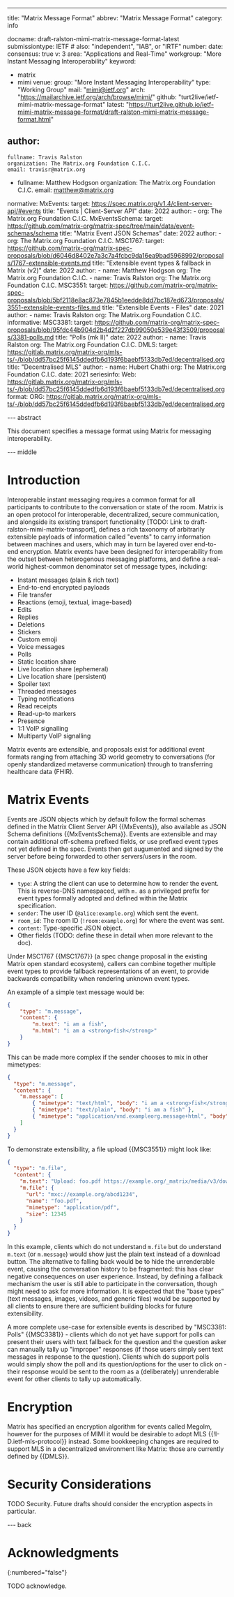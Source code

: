 ---
title: "Matrix Message Format"
abbrev: "Matrix Message Format"
category: info

docname: draft-ralston-mimi-matrix-message-format-latest
submissiontype: IETF  # also: "independent", "IAB", or "IRTF"
number:
date:
consensus: true
v: 3
area: "Applications and Real-Time"
workgroup: "More Instant Messaging Interoperability"
keyword:
 - matrix
 - mimi
venue:
  group: "More Instant Messaging Interoperability"
  type: "Working Group"
  mail: "mimi@ietf.org"
  arch: "https://mailarchive.ietf.org/arch/browse/mimi/"
  github: "turt2live/ietf-mimi-matrix-message-format"
  latest: "https://turt2live.github.io/ietf-mimi-matrix-message-format/draft-ralston-mimi-matrix-message-format.html"

author:
 -
    fullname: Travis Ralston
    organization: The Matrix.org Foundation C.I.C.
    email: travisr@matrix.org
 -
    fullname: Matthew Hodgson
    organization: The Matrix.org Foundation C.I.C.
    email: matthew@matrix.org

normative:
  MxEvents:
    target: https://spec.matrix.org/v1.4/client-server-api/#events
    title: "Events | Client-Server API"
    date: 2022
    author:
      - org: The Matrix.org Foundation C.I.C.
  MxEventsSchema:
    target: https://github.com/matrix-org/matrix-spec/tree/main/data/event-schemas/schema
    title: "Matrix Event JSON Schemas"
    date: 2022
    author:
      - org: The Matrix.org Foundation C.I.C.
  MSC1767:
    target: https://github.com/matrix-org/matrix-spec-proposals/blob/d6046d8402e7a3c7a4fcbc9da16ea9bad5968992/proposals/1767-extensible-events.md
    title: "Extensible event types & fallback in Matrix (v2)"
    date: 2022
    author:
      - name: Matthew Hodgson
        org: The Matrix.org Foundation C.I.C.
      - name: Travis Ralston
        org: The Matrix.org Foundation C.I.C.
  MSC3551:
    target: https://github.com/matrix-org/matrix-spec-proposals/blob/5bf2118e8ac873e7845b1eedde8dd7bc187ed673/proposals/3551-extensible-events-files.md
    title: "Extensible Events - Files"
    date: 2021
    author:
      - name: Travis Ralston
        org: The Matrix.org Foundation C.I.C.
informative:
  MSC3381:
    target: https://github.com/matrix-org/matrix-spec-proposals/blob/95fdc44b904d2b4d2f227db99050e539e43f3509/proposals/3381-polls.md
    title: "Polls (mk II)"
    date: 2022
    author:
      - name: Travis Ralston
        org: The Matrix.org Foundation C.I.C.
  DMLS:
    target: https://gitlab.matrix.org/matrix-org/mls-ts/-/blob/dd57bc25f6145ddedfb6d193f6baebf5133db7ed/decentralised.org
    title: "Decentralised MLS"
    author:
      - name: Hubert Chathi
        org: The Matrix.org Foundation C.I.C.
    date: 2021
    seriesinfo:
      Web: https://gitlab.matrix.org/matrix-org/mls-ts/-/blob/dd57bc25f6145ddedfb6d193f6baebf5133db7ed/decentralised.org
    format:
      ORG: https://gitlab.matrix.org/matrix-org/mls-ts/-/blob/dd57bc25f6145ddedfb6d193f6baebf5133db7ed/decentralised.org

--- abstract

This document specifies a message format using Matrix for messaging interoperability.


--- middle

# Introduction

Interoperable instant messaging requires a common format for all participants to contribute to the conversation or state of the room.
Matrix is an open protocol for interoperable, decentralized, secure communication, and alongside its existing transport functionality
[TODO: Link to draft-ralston-mimi-matrix-transport], defines a rich taxonomy of arbitrarily extensible payloads of
information called "events" to carry information between machines and users, which may in turn
be layered over end-to-end encryption.  Matrix events have been designed for interoperability from the outset between
heterogenous messaging platforms, and define a real-world highest-common denominator set of message types,
including:

 * Instant messages (plain & rich text)
 * End-to-end encrypted payloads
 * File transfer
 * Reactions (emoji, textual, image-based)
 * Edits
 * Replies
 * Deletions
 * Stickers
 * Custom emoji
 * Voice messages
 * Polls
 * Static location share
 * Live location share (ephemeral)
 * Live location share (persistent)
 * Spoiler text
 * Threaded messages
 * Typing notifications
 * Read receipts
 * Read-up-to markers
 * Presence
 * 1:1 VoIP signalling
 * Multiparty VoIP signalling

Matrix events are extensible, and proposals exist for additional event formats ranging from attaching 3D world geometry
to conversations (for openly standardized metaverse communication) through to transferring healthcare data (FHIR).

# Matrix Events

Events are JSON objects which by default follow the formal schemas defined in the Matrix Client Server API {{MxEvents}},
also available as JSON Schema definitions {{MxEventsSchema}}.  Events are extensible and may contain additional off-schema
prefixed fields, or use prefixed event types not yet defined in the spec.  Events then get augumented
and signed by the server before being forwarded to other servers/users in the room.

These JSON objects have a few key fields:

* `type`: A string the client can use to determine how to render the event. This is reverse-DNS namespaced, with `m.` as
  a privileged prefix for event types formally adopted and defined within the Matrix specification.
* `sender`: The user ID (`@alice:example.org`) which sent the event.
* `room_id`: The room ID (`!room:example.org`) for where the event was sent.
* `content`: Type-specific JSON object.
* Other fields (TODO: define these in detail when more relevant to the doc).

Under MSC1767 {{MSC1767}} (a spec change proposal in the existing Matrix open standard ecosystem), callers can combine
together multiple event types to provide fallback representations of an event, to provide backwards compatibility when
rendering unknown event types.

An example of a simple text message would be:

~~~ json
{
    "type": "m.message",
    "content": {
        "m.text": "i am a fish",
        "m.html": "i am a <strong>fish</strong>"
    }
}
~~~

This can be made more complex if the sender chooses to mix in other mimetypes:

~~~ json
{
  "type": "m.message",
  "content": {
    "m.message": [
        { "mimetype": "text/html", "body": "i am a <strong>fish</strong>" },
        { "mimetype": "text/plain", "body": "i am a fish" },
        { "mimetype": "application/vnd.exampleorg.message+html", "body": "<content>i am a <strong>fish</strong></content>" }
    ]
  }
}
~~~

To demonstrate extensibility, a file upload {{MSC3551}} might look like:

~~~ json
{
  "type": "m.file",
  "content": {
    "m.text": "Upload: foo.pdf https://example.org/_matrix/media/v3/download/example.org/abcd1234 (12 KB)",
    "m.file": {
      "url": "mxc://example.org/abcd1234",
      "name": "foo.pdf",
      "mimetype": "application/pdf",
      "size": 12345
    }
  }
}
~~~

In this example, clients which do not understand `m.file` but do understand `m.text` (or `m.message`) would show just the plain text instead of
a download button. The alternative to falling back would be to hide the unrenderable event, causing the conversation history to be fragmented:
this has clear negative consequences on user experience. Instead, by defining a fallback mechanism the user is still able to participate
in the conversation, though might need to ask for more information. It is expected that the "base types" (text messages, images, videos, and
generic files) would be supported by all clients to ensure there are sufficient building blocks for future extensibility.

A more complete use-case for extensible events is described by "MSC3381: Polls" {{MSC3381}} - clients which do not yet have support for polls
can present their users with text fallback for the question and the question asker can manually tally up "improper" responses (if those users
simply sent text messages in response to the question). Clients which do support polls would simply show the poll and its question/options for
the user to click on - their response would be sent to the room as a (deliberately) unrenderable event for other clients to tally up automatically.

# Encryption

Matrix has specified an encryption algorithm for events called Megolm, however for the purposes of MIMI it would be desirable to adopt MLS
{{!I-D.ietf-mls-protocol}} instead. Some bookkeeping changes are required to support MLS in a decentralized environment like Matrix: those
are currently defined by {{DMLS}}.

# Security Considerations

TODO Security. Future drafts should consider the encryption aspects in particular.

--- back

# Acknowledgments
{:numbered="false"}

TODO acknowledge.
